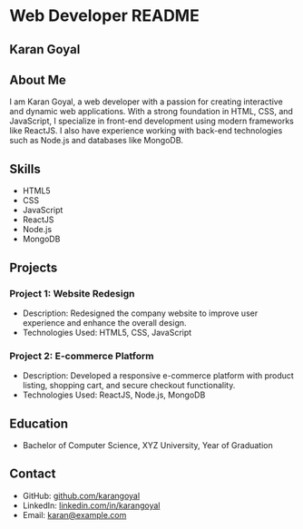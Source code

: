 # Web Developer README

## Karan Goyal

## About Me

I am Karan Goyal, a web developer with a passion for creating interactive and dynamic web applications. With a strong foundation in HTML, CSS, and JavaScript, I specialize in front-end development using modern frameworks like ReactJS. I also have experience working with back-end technologies such as Node.js and databases like MongoDB.

## Skills

- HTML5
- CSS
- JavaScript
- ReactJS
- Node.js
- MongoDB

## Projects

### Project 1: Website Redesign
- Description: Redesigned the company website to improve user experience and enhance the overall design.
- Technologies Used: HTML5, CSS, JavaScript

### Project 2: E-commerce Platform
- Description: Developed a responsive e-commerce platform with product listing, shopping cart, and secure checkout functionality.
- Technologies Used: ReactJS, Node.js, MongoDB

## Education

- Bachelor of Computer Science, XYZ University, Year of Graduation

## Contact

- GitHub: [github.com/karangoyal](https://github.com/goyalk130)
- LinkedIn: [linkedin.com/in/karangoyal](https://www.linkedin.com/in/goyalk130/)
- Email: [karan@example.com](goyalkaran739@gmail.com)

<!---
goyalk130/goyalk130 is a ✨ special ✨ repository because its `README.md` (this file) appears on your GitHub profile.
You can click the Preview link to take a look at your changes.
--->
